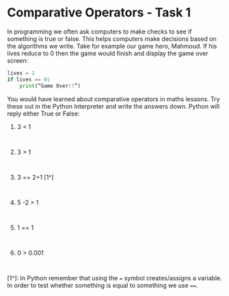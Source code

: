 # Comparative Operators - Task 1
In programming we often ask computers to make checks to see if something is true or false.
This helps computers make decisions based on the algorithms we write. Take for example our game hero, Mahmoud. If his lives reduce to 0 then the game would finish and display the
game over screen:
```python
lives = 1
if lives == 0:
    print(“Game Over!!”)
```
You would have learned about comparative operators in maths lessons. Try these out in the Python Interpreter and write the answers down. Python will reply either True or False:

1.    3 < 1
~~~


~~~

2.    3 > 1
~~~


~~~

3.    3 == 2+1 [1^]
~~~


~~~

4.    5 -2 > 1
~~~


~~~

5.   1 == 1
~~~


~~~

6.   0 > 0.001
~~~


~~~
[1^]: In Python remember that using the `=` symbol creates/assigns a variable. In order to test whether something is equal to something we use `==`.
